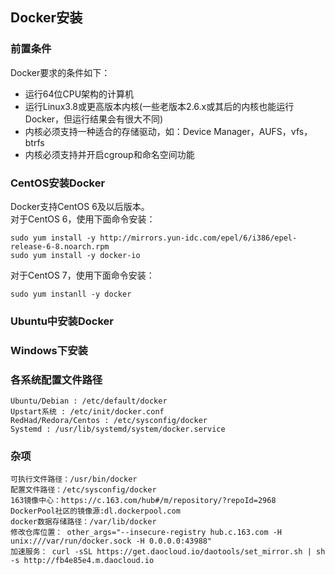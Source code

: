 ## Docker安装

### 前置条件

Docker要求的条件如下：

- 运行64位CPU架构的计算机
- 运行Linux3.8或更高版本内核(一些老版本2.6.x或其后的内核也能运行Docker，但运行结果会有很大不同)
- 内核必须支持一种适合的存储驱动，如：Device Manager，AUFS，vfs，btrfs
- 内核必须支持并开启cgroup和命名空间功能

### CentOS安装Docker

Docker支持CentOS 6及以后版本。  
对于CentOS 6，使用下面命令安装：

	sudo yum install -y http://mirrors.yun-idc.com/epel/6/i386/epel-release-6-8.noarch.rpm
	sudo yum install -y docker-io	

对于CentOS 7，使用下面命令安装：

	sudo yum instanll -y docker


### Ubuntu中安装Docker

	



### Windows下安装




### 各系统配置文件路径

	Ubuntu/Debian : /etc/default/docker
	Upstart系统 : /etc/init/docker.conf
	RedHad/Redora/Centos : /etc/sysconfig/docker
	Systemd : /usr/lib/systemd/system/docker.service


### 杂项

	可执行文件路径：/usr/bin/docker   
	配置文件路径：/etc/sysconfig/docker   
	163镜像中心：https://c.163.com/hub#/m/repository/?repoId=2968  
	DockerPool社区的镜像源:dl.dockerpool.com
	docker数据存储路径：/var/lib/docker  
	修改仓库位置： other_args="--insecure-registry hub.c.163.com -H unix:///var/run/docker.sock -H 0.0.0.0:43988"  
	加速服务： curl -sSL https://get.daocloud.io/daotools/set_mirror.sh | sh -s http://fb4e85e4.m.daocloud.io



